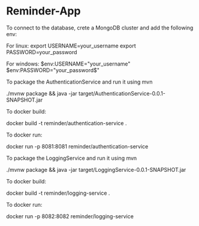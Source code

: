# Reminder-App

To connect to the database, crete a MongoDB cluster and add the following env:

For linux:
export USERNAME=your_username
export PASSWORD=your_password

For windows:
$env:USERNAME="your_username"
$env:PASSWORD="your_password$"

To package the AuthenticationService and run it using mvn

./mvnw package && java -jar target/AuthenticationService-0.0.1-SNAPSHOT.jar 

To docker build:

docker build -t reminder/authentication-service .

To docker run:

docker run -p 8081:8081 reminder/authentication-service

To package the LoggingService and run it using mvn

./mvnw package && java -jar target/LoggingService-0.0.1-SNAPSHOT.jar 

To docker build:

docker build -t reminder/logging-service .

To docker run:

docker run -p 8082:8082 reminder/logging-service